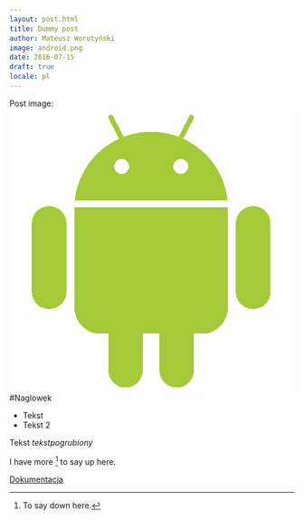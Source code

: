 ```yaml
---
layout: post.html
title: Dummy post
author: Mateusz Worotyński
image: android.png
date: 2016-07-15
draft: true
locale: pl
---
```


Post image: ![Alt](android.png "Post image")
#Naglowek

 - Tekst
 - Tekst 2
 
 Tekst *tekstpogrubiony*

I have more [^1] to say up here.

[^1]: To say down here.

[Dokumentacja](https://en.support.wordpress.com/markdown-quick-reference/)
















